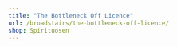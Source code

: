 ```yaml
---
title: "The Bottleneck Off Licence"
url: /broadstairs/the-bottleneck-off-licence/
shop: Spirituosen
---
```

